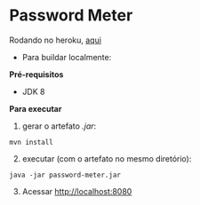 # Password Meter

Rodando no heroku, [aqui](https://password-strength-checker.herokuapp.com/)

- Para buildar localmente:

**Pré-requisitos**

- JDK 8

**Para executar**
1. gerar o artefato *.jar*:
```
mvn install
```

2. executar (com o artefato no mesmo diretório):
```
java -jar password-meter.jar
```

3. Acessar [http://localhost:8080](http://localhost:8080)